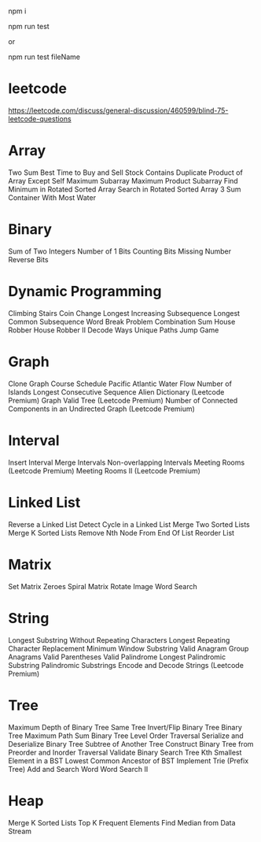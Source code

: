#
npm i

npm run test

or

npm run test fileName

# leetcode

https://leetcode.com/discuss/general-discussion/460599/blind-75-leetcode-questions

# Array
Two Sum
Best Time to Buy and Sell Stock
Contains Duplicate
Product of Array Except Self
Maximum Subarray
Maximum Product Subarray
Find Minimum in Rotated Sorted Array
Search in Rotated Sorted Array
3 Sum
Container With Most Water

# Binary
Sum of Two Integers
Number of 1 Bits
Counting Bits
Missing Number
Reverse Bits

# Dynamic Programming
Climbing Stairs
Coin Change
Longest Increasing Subsequence
Longest Common Subsequence
Word Break Problem
Combination Sum
House Robber
House Robber II
Decode Ways
Unique Paths
Jump Game

# Graph
Clone Graph
Course Schedule
Pacific Atlantic Water Flow
Number of Islands
Longest Consecutive Sequence
Alien Dictionary (Leetcode Premium)
Graph Valid Tree (Leetcode Premium)
Number of Connected Components in an Undirected Graph (Leetcode Premium)

# Interval
Insert Interval
Merge Intervals
Non-overlapping Intervals
Meeting Rooms (Leetcode Premium)
Meeting Rooms II (Leetcode Premium)

# Linked List
Reverse a Linked List
Detect Cycle in a Linked List
Merge Two Sorted Lists
Merge K Sorted Lists
Remove Nth Node From End Of List
Reorder List

# Matrix
Set Matrix Zeroes
Spiral Matrix
Rotate Image
Word Search

# String
Longest Substring Without Repeating Characters
Longest Repeating Character Replacement
Minimum Window Substring
Valid Anagram
Group Anagrams
Valid Parentheses
Valid Palindrome
Longest Palindromic Substring
Palindromic Substrings
Encode and Decode Strings (Leetcode Premium)

# Tree
Maximum Depth of Binary Tree
Same Tree
Invert/Flip Binary Tree
Binary Tree Maximum Path Sum
Binary Tree Level Order Traversal
Serialize and Deserialize Binary Tree
Subtree of Another Tree
Construct Binary Tree from Preorder and Inorder Traversal
Validate Binary Search Tree
Kth Smallest Element in a BST
Lowest Common Ancestor of BST
Implement Trie (Prefix Tree)
Add and Search Word
Word Search II

# Heap
Merge K Sorted Lists
Top K Frequent Elements
Find Median from Data Stream